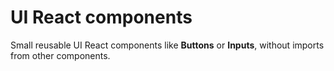 # UI React components

Small reusable UI React components like **Buttons** or **Inputs**, without imports from other components.
